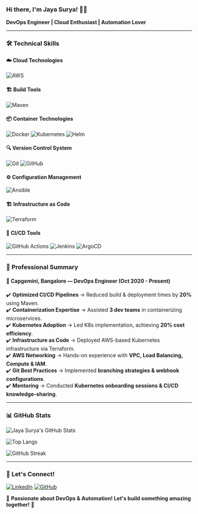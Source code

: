 
### Hi there, I'm Jaya Surya! 👋🚀

**DevOps Engineer | Cloud Enthusiast | Automation Lover**

---

### 🛠️ **Technical Skills**

#### ☁️ **Cloud Technologies**
![AWS](https://img.shields.io/badge/AWS-Cloud-orange?style=for-the-badge&logo=amazonaws)

#### 🏗️ **Build Tools**
![Maven](https://img.shields.io/badge/Maven-Build-blue?style=for-the-badge&logo=apachemaven)

#### 📦 **Container Technologies**
![Docker](https://img.shields.io/badge/Docker-Containers-blue?style=for-the-badge&logo=docker)
![Kubernetes](https://img.shields.io/badge/Kubernetes-Orchestration-blue?style=for-the-badge&logo=kubernetes)
![Helm](https://img.shields.io/badge/Helm-Package%20Manager-blue?style=for-the-badge&logo=helm)

#### 🔍 **Version Control System**
![Git](https://img.shields.io/badge/Git-Version%20Control-orange?style=for-the-badge&logo=git)
![GitHub](https://img.shields.io/badge/GitHub-Repository-black?style=for-the-badge&logo=github)

#### ⚙️ **Configuration Management**
![Ansible](https://img.shields.io/badge/Ansible-Automation-red?style=for-the-badge&logo=ansible)

#### 🏗 **Infrastructure as Code**
![Terraform](https://img.shields.io/badge/Terraform-IaC-purple?style=for-the-badge&logo=terraform)

#### 🚀 **CI/CD Tools**
![GitHub Actions](https://img.shields.io/badge/GitHub%20Actions-CI/CD-black?style=for-the-badge&logo=githubactions)
![Jenkins](https://img.shields.io/badge/Jenkins-Automation-red?style=for-the-badge&logo=jenkins)
![ArgoCD](https://img.shields.io/badge/ArgoCD-Delivery-blue?style=for-the-badge&logo=argo)

---

### 💼 **Professional Summary**

#### 🏢 **Capgemini, Bangalore — DevOps Engineer (Oct 2020 - Present)**

✔️ **Optimized CI/CD Pipelines** → Reduced build & deployment times by **20%** using Maven.  
✔️ **Containerization Expertise** → Assisted **3 dev teams** in containerizing microservices.  
✔️ **Kubernetes Adoption** → Led K8s implementation, achieving **20% cost efficiency**.  
✔️ **Infrastructure as Code** → Deployed AWS-based Kubernetes infrastructure via Terraform.  
✔️ **AWS Networking** → Hands-on experience with **VPC, Load Balancing, Compute & IAM**.  
✔️ **Git Best Practices** → Implemented **branching strategies & webhook configurations**.  
✔️ **Mentoring** → Conducted **Kubernetes onboarding sessions & CI/CD knowledge-sharing**.  

---

### 📊 **GitHub Stats**

![Jaya Surya's GitHub Stats](https://github-readme-stats.vercel.app/api?username=Jayasurya0199&show_icons=true&theme=dark)

![Top Langs](https://github-readme-stats.vercel.app/api/top-langs/?username=Jayasurya0199&layout=compact&theme=dark)

![GitHub Streak](https://streak-stats.demolab.com?user=Jayasurya0199&theme=dark)

---

### 🔗 **Let's Connect!**
[![LinkedIn](https://img.shields.io/badge/LinkedIn-Connect-blue?style=for-the-badge&logo=linkedin)](https://www.linkedin.com/in/jaya-surya-90a0771bb/)
[![GitHub](https://img.shields.io/badge/GitHub-Profile-black?style=for-the-badge&logo=github)](https://github.com/Jayasurya0199)

🚀 **Passionate about DevOps & Automation! Let's build something amazing together!** 🚀
